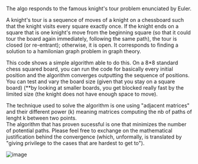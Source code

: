 
The algo responds to the famous knight's tour problem enunciated by Euler. 

A knight's tour is a sequence of moves of a knight on a chessboard such that the knight visits every square exactly once. If the knight ends on a square that is one knight's move from the beginning square (so that it could tour the board again immediately, following the same path), the tour is closed (or re-entrant); otherwise, it is open. 
It corresponds to finding a solution to a hamilonian graph problem in graph theory. 

This code shows a simple algorithm able to do this. 
On a 8*8 standard chess squared board, you can run the code for basically every initial position and the algorithm converges outputting the sequence of positions. 
You can test and vary the board size (given that you stay on a square board) (**by looking at smaller boards, you get blocked really fast by the limited size (the knight does not have enough space to move).

The technique used to solve the algorithm is one using "adjacent matrices" and their different power (k) meaning matrices computing the nb of paths of lenght k between two points.    
The algorithm that has proven sucessful is one that minimizes the number of potential paths. Please feel free to exchange on the  mathematical justification behind the convergence (which, unformally, is translated by "giving privilege to the cases that are hardest to get to"). 

![image](https://user-images.githubusercontent.com/74412016/203449933-d9b88ac9-3ee3-476d-9a7b-96dba8d7d069.png)

